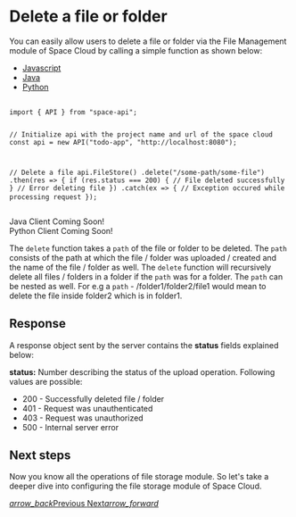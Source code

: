 # Delete a file or folder
You can easily allow users to delete a file or folder via the File Management module of Space Cloud by calling a simple function as shown below:

 <div class="row tabs-wrapper">
  <div class="col s12" style="padding:0">
    <ul class="tabs">
      <li class="tab col s2"><a class="active" href="#js1">Javascript</a></li>
      <li class="tab col s2"><a href="#java1">Java</a></li>
      <li class="tab col s2"><a href="#python1">Python</a></li>
    </ul>
  </div>
  <div id="js1" class="col s12" style="padding:0">
    <pre>
      <code>
import { API } from "space-api";

// Initialize api with the project name and url of the space cloud
const api = new API("todo-app", "http://localhost:8080");

// Delete a file
api.FileStore()
  .delete("/some-path/some-file")
  .then(res => {
    if (res.status === 200) {
      // File deleted successfully
    }
    // Error deleting file
  })
  .catch(ex => {
    // Exception occured while processing request
  });
      </code>
    </pre>
  </div>
  <div id="java1" class="col s12" style="padding:0">Java Client Coming Soon!</div>
  <div id="python1" class="col s12" style="padding:0">Python Client Coming Soon!</div>
</div>

The `delete` function takes a `path` of the file or folder to be deleted. The `path` consists of the path at which the file / folder was uploaded / created and the name of the file / folder as well. The `delete` function will recursively delete all files / folders in a folder if the `path` was for a folder. The `path` can be nested as well. For e.g a `path` - /folder1/folder2/file1 would mean to delete the file inside folder2 which is in folder1.

## Response

A response object sent by the server contains the **status** fields explained below:

**status:** Number describing the status of the upload operation. Following values are possible:

- 200 - Successfully deleted file / folder
- 401 - Request was unauthenticated
- 403 - Request was unauthorized
- 500 - Internal server error

## Next steps

Now you know all the operations of file storage module. So let's take a deeper dive into configuring the file storage module of Space Cloud.

<div class="btns-wrapper">
  <a href="/docs/file-storage/list-files" class="waves-effect waves-light btn primary-btn-border btn-small">
    <i class="material-icons btn-with-icon">arrow_back</i>Previous
  </a>
  <a href="/docs/file-storage/config" class="waves-effect waves-light btn primary-btn-fill btn-small">
    Next<i class="material-icons btn-with-icon">arrow_forward</i>
  </a>
</div>
